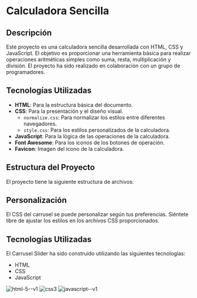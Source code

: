 # Calculadora Sencilla

## Descripción

Este proyecto es una calculadora sencilla desarrollada con HTML, CSS y JavaScript. El objetivo es proporcionar una herramienta básica para realizar operaciones aritméticas simples como suma, resta, multiplicación y división. El proyecto ha sido realizado en colaboración con un grupo de programadores.

## Tecnologías Utilizadas

- **HTML**: Para la estructura básica del documento.
- **CSS**: Para la presentación y el diseño visual.
  - `normalize.css`: Para normalizar los estilos entre diferentes navegadores.
  - `style.css`: Para los estilos personalizados de la calculadora.
- **JavaScript**: Para la lógica de las operaciones de la calculadora.
- **Font Awesome**: Para los iconos de los botones de operación.
- **Favicon**: Imagen del icono de la calculadora.

## Estructura del Proyecto

El proyecto tiene la siguiente estructura de archivos:


## Personalización

El CSS del carrusel se puede personalizar según tus preferencias. Siéntete libre de ajustar los estilos en los archivos CSS proporcionados.

## Tecnologías Utilizadas

El Carrusel Slider ha sido construido utilizando las siguientes tecnologías:

- HTML
- CSS
- JavaScript

![html-5--v1](https://github.com/veronicadelvalle/carrusel-slider/assets/139937653/4d1c653a-1d4b-4f07-9479-d4e03fbffd86) ![css3](https://github.com/veronicadelvalle/carrusel-slider/assets/139937653/687eab3e-adf9-4916-a6e3-916a73059d9b) ![javascript--v1](https://github.com/veronicadelvalle/carrusel-slider/assets/139937653/b64e9b85-0c13-4383-ac7e-ad89c0acd799)
